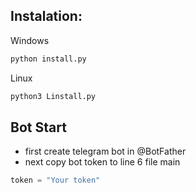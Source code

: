 ## Instalation:
Windows
```python
python install.py
```
Linux
```python
python3 Linstall.py
```
## Bot Start
- first create telegram bot in @BotFather
- next copy bot token to line 6 file main
```python
token = "Your token"
```
